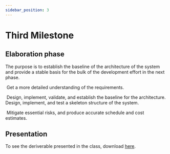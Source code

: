 ```yaml
---
sidebar_position: 3
---
```


# Third Milestone

## Elaboration phase

The purpose is to establish the baseline of the architecture of the system and provide a stable basis for the bulk of the development effort in the next phase.

​	Get a more detailed understanding of the requirements.

​	Design, implement, validate, and establish the baseline for the architecture. Design, implement, and test a skeleton structure of the 	system. 

​	Mitigate essential risks, and produce accurate schedule and cost estimates.

## Presentation

To see the deriverable presented in the class, download [here](https://uapt33090-my.sharepoint.com/:v:/g/personal/tiagogcarvalho_ua_pt/EdXE1rjEQLhJsTRvwlU1SBcBtc0T1YyhQ-rlK13rYguA3Q?e=LOW1XI).
